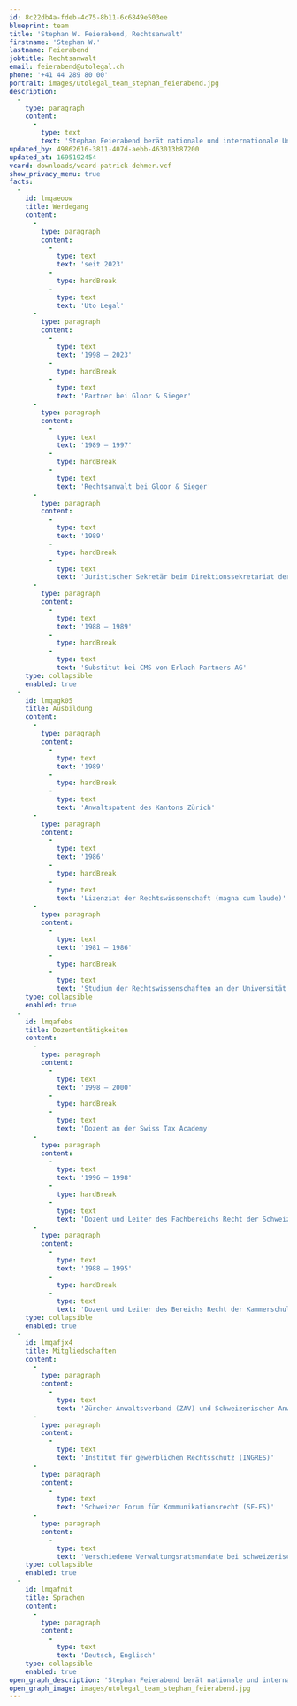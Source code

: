 ```yaml
---
id: 8c22db4a-fdeb-4c75-8b11-6c6849e503ee
blueprint: team
title: 'Stephan W. Feierabend, Rechtsanwalt'
firstname: 'Stephan W.'
lastname: Feierabend
jobtitle: Rechtsanwalt
email: feierabend@utolegal.ch
phone: '+41 44 289 80 00'
portrait: images/utolegal_team_stephan_feierabend.jpg
description:
  -
    type: paragraph
    content:
      -
        type: text
        text: 'Stephan Feierabend berät nationale und internationale Unternehmen der verschiedensten Branchen und Privatpersonen im Marken-, Urheber-, Design- und Lauterkeitsrecht sowie im Gesellschafts- und Vertragsrecht. Weiter verfügt er über langjährige Erfahrung im Werbe- und Medienrecht, in Kunsttransaktionen sowie in Fragen der unternehmerischen und privaten Nachlassplanung.'
updated_by: 49862616-3811-407d-aebb-463013b87200
updated_at: 1695192454
vcard: downloads/vcard-patrick-dehmer.vcf
show_privacy_menu: true
facts:
  -
    id: lmqaeoow
    title: Werdegang
    content:
      -
        type: paragraph
        content:
          -
            type: text
            text: 'seit 2023'
          -
            type: hardBreak
          -
            type: text
            text: 'Uto Legal'
      -
        type: paragraph
        content:
          -
            type: text
            text: '1998 – 2023'
          -
            type: hardBreak
          -
            type: text
            text: 'Partner bei Gloor & Sieger'
      -
        type: paragraph
        content:
          -
            type: text
            text: '1989 – 1997'
          -
            type: hardBreak
          -
            type: text
            text: 'Rechtsanwalt bei Gloor & Sieger'
      -
        type: paragraph
        content:
          -
            type: text
            text: '1989'
          -
            type: hardBreak
          -
            type: text
            text: 'Juristischer Sekretär beim Direktionssekretariat der Volkswirtschaftsdirektion des Kantons Zürich'
      -
        type: paragraph
        content:
          -
            type: text
            text: '1988 – 1989'
          -
            type: hardBreak
          -
            type: text
            text: 'Substitut bei CMS von Erlach Partners AG'
    type: collapsible
    enabled: true
  -
    id: lmqagk05
    title: Ausbildung
    content:
      -
        type: paragraph
        content:
          -
            type: text
            text: '1989'
          -
            type: hardBreak
          -
            type: text
            text: 'Anwaltspatent des Kantons Zürich'
      -
        type: paragraph
        content:
          -
            type: text
            text: '1986'
          -
            type: hardBreak
          -
            type: text
            text: 'Lizenziat der Rechtswissenschaft (magna cum laude)'
      -
        type: paragraph
        content:
          -
            type: text
            text: '1981 – 1986'
          -
            type: hardBreak
          -
            type: text
            text: 'Studium der Rechtswissenschaften an der Universität Zürich'
    type: collapsible
    enabled: true
  -
    id: lmqafebs
    title: Dozententätigkeiten
    content:
      -
        type: paragraph
        content:
          -
            type: text
            text: '1998 – 2000'
          -
            type: hardBreak
          -
            type: text
            text: 'Dozent an der Swiss Tax Academy'
      -
        type: paragraph
        content:
          -
            type: text
            text: '1996 – 1998'
          -
            type: hardBreak
          -
            type: text
            text: 'Dozent und Leiter des Fachbereichs Recht der Schweizerischen Kammerschule (seit 1998 Swiss Tax Academy)'
      -
        type: paragraph
        content:
          -
            type: text
            text: '1988 – 1995'
          -
            type: hardBreak
          -
            type: text
            text: 'Dozent und Leiter des Bereichs Recht der Kammerschule Zürich'
    type: collapsible
    enabled: true
  -
    id: lmqafjx4
    title: Mitgliedschaften
    content:
      -
        type: paragraph
        content:
          -
            type: text
            text: 'Zürcher Anwaltsverband (ZAV) und Schweizerischer Anwaltsverband (SAV)'
      -
        type: paragraph
        content:
          -
            type: text
            text: 'Institut für gewerblichen Rechtsschutz (INGRES)'
      -
        type: paragraph
        content:
          -
            type: text
            text: 'Schweizer Forum für Kommunikationsrecht (SF-FS)'
      -
        type: paragraph
        content:
          -
            type: text
            text: 'Verschiedene Verwaltungsratsmandate bei schweizerischen und ausländischen Gesellschaften'
    type: collapsible
    enabled: true
  -
    id: lmqafnit
    title: Sprachen
    content:
      -
        type: paragraph
        content:
          -
            type: text
            text: 'Deutsch, Englisch'
    type: collapsible
    enabled: true
open_graph_description: 'Stephan Feierabend berät nationale und internationale Unternehmen der verschiedensten Branchen und Privatpersonen im Marken-, Urheber-, Design- und Lauterkeitsrecht sowie im Gesellschafts- und Vertragsrecht. Weiter verfügt er über langjährige Erfahrung im Werbe- und Medienrecht, in Kunsttransaktionen sowie in Fragen der unternehmerischen und privaten Nachlassplanung.'
open_graph_image: images/utolegal_team_stephan_feierabend.jpg
---
```

